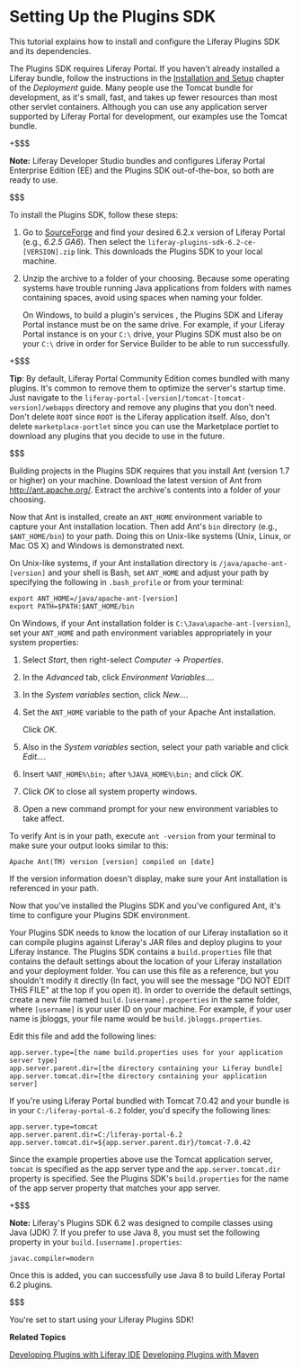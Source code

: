 # Setting Up the Plugins SDK [](id=setting-up-the-plugins-sdk)

This tutorial explains how to install and configure the Liferay Plugins SDK and
its dependencies. 

The Plugins SDK requires Liferay Portal. If you haven't already installed a
Liferay bundle, follow the instructions in the
[Installation and Setup](/discover/deployment/-/knowledge_base/6-2/installation-and-setup)
chapter of the *Deployment* guide. Many people use the Tomcat bundle for
development, as it's small, fast, and takes up fewer resources than most other
servlet containers. Although you can use any application server supported by
Liferay Portal for development, our examples use the Tomcat bundle. 

+$$$

**Note:** Liferay Developer Studio bundles and configures Liferay Portal
Enterprise Edition (EE) and the Plugins SDK out-of-the-box, so both are ready to
use.

$$$

To install the Plugins SDK, follow these steps:

1.  Go to
    [SourceForge](https://sourceforge.net/projects/lportal/files/Liferay%20Portal/)
    and find your desired 6.2.x version of Liferay Portal (e.g., *6.2.5 GA6*).
    Then select the `liferay-plugins-sdk-6.2-ce-[VERSION].zip` link. This
    downloads the Plugins SDK to your local machine.

2.  Unzip the archive to a folder of your choosing. Because some operating
    systems have trouble running Java applications from folders with names
    containing spaces, avoid using spaces when naming your folder.

    On Windows, to build a plugin's services , the Plugins SDK and Liferay
    Portal instance must be on the same drive. For example, if your Liferay
    Portal instance is on your `C:\` drive, your Plugins SDK must also be on
    your `C:\` drive in order for Service Builder to be able to run
    successfully. 

+$$$

**Tip**: By default, Liferay Portal Community Edition comes bundled with many
plugins. It's common to remove them to optimize the server's startup time. Just
navigate to the `liferay-portal-[version]/tomcat-[tomcat-version]/webapps`
directory and remove any plugins that you don't need. Don't delete `ROOT` since
`ROOT` is the Liferay application itself. Also, don't delete
`marketplace-portlet` since you can use the Marketplace portlet to download any
plugins that you decide to use in the future. 

$$$

Building projects in the Plugins SDK requires that you install Ant (version 1.7
or higher) on your machine. Download the latest version of Ant from
<http://ant.apache.org/>. Extract the archive's contents into a folder of your
choosing. 

Now that Ant is installed, create an `ANT_HOME` environment variable to capture
your Ant installation location. Then add Ant's `bin` directory (e.g.,
`$ANT_HOME/bin`) to your path. Doing this on Unix-like systems (Unix, Linux, or
Mac OS X) and Windows is demonstrated next. 

On Unix-like systems, if your Ant installation directory is
`/java/apache-ant-[version]` and your shell is Bash, set `ANT_HOME` and adjust
your path by specifying the following in `.bash_profile` or from your terminal: 

    export ANT_HOME=/java/apache-ant-[version]
    export PATH=$PATH:$ANT_HOME/bin

On Windows, if your Ant installation folder is `C:\Java\apache-ant-[version]`,
set your `ANT_HOME` and path environment variables appropriately in your system
properties: 

1.  Select *Start*, then right-select *Computer* &rarr; *Properties*. 

2.  In the *Advanced* tab, click *Environment Variables...*. 

3.  In the *System variables* section, click *New...*. 

4.  Set the `ANT_HOME` variable to the path of your Apache Ant installation. 

    Click *OK*. 

5.  Also in the *System variables* section, select your path variable and click
    *Edit...*. 

6.  Insert `%ANT_HOME%\bin;` after `%JAVA_HOME%\bin;` and click *OK*. 

7.  Click *OK* to close all system property windows. 

8.  Open a new command prompt for your new environment variables to take affect. 

To verify Ant is in your path, execute `ant -version` from your terminal to make
sure your output looks similar to this: 

    Apache Ant(TM) version [version] compiled on [date]

If the version information doesn't display, make sure your Ant installation is
referenced in your path. 

Now that you've installed the Plugins SDK and you've configured Ant, it's time
to configure your Plugins SDK environment. 

Your Plugins SDK needs to know the location of our Liferay installation so it
can compile plugins against Liferay's JAR files and deploy plugins to your
Liferay instance. The Plugins SDK contains a `build.properties` file that
contains the default settings about the location of your Liferay installation
and your deployment folder. You can use this file as a reference, but you
shouldn't modify it directly (In fact, you will see the message "DO NOT EDIT
THIS FILE" at the top if you open it). In order to override the default
settings, create a new file named `build.[username].properties` in the same
folder, where `[username]` is your user ID on your machine. For example, if your
user name is jbloggs, your file name would be `build.jbloggs.properties`. 

Edit this file and add the following lines: 

    app.server.type=[the name build.properties uses for your application server type]
    app.server.parent.dir=[the directory containing your Liferay bundle]
    app.server.tomcat.dir=[the directory containing your application server]

If you're using Liferay Portal bundled with Tomcat 7.0.42 and your bundle is in
your `C:/liferay-portal-6.2` folder, you'd specify the following lines:

    app.server.type=tomcat
    app.server.parent.dir=C:/liferay-portal-6.2
    app.server.tomcat.dir=${app.server.parent.dir}/tomcat-7.0.42

Since the example properties above use the Tomcat application server, `tomcat`
is specified as the app server type and the `app.server.tomcat.dir` property is
specified. See the Plugins SDK's `build.properties` for the name of the app
server property that matches your app server. 

+$$$

**Note:** Liferay's Plugins SDK 6.2 was designed to compile classes using Java
(JDK) 7. If you prefer to use Java 8, you must set the following property in
your `build.[username].properties`:

    javac.compiler=modern

Once this is added, you can successfully use Java 8 to build Liferay Portal 6.2
plugins.

$$$

You're set to start using your Liferay Plugins SDK! 

**Related Topics**

[Developing Plugins with Liferay IDE](/develop/tutorials/-/knowledge_base/6-2/liferay-ide)
[Developing Plugins with Maven](/develop/tutorials/-/knowledge_base/6-2/maven)
